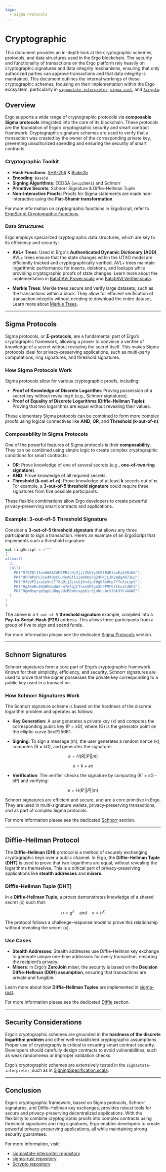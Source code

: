 ```yaml
---
tags:
  - Sigma Protocols
---
```


$$
\newcommand{\lst}[1]{#1}
\newcommand{\Tup}[1]{(#1)}
\newcommand{\Apply}[2]{#1\langle#2\rangle}
\newcommand{\MSig}[3]{\text{def}~#1(#2): #3}
\newcommand{\Ov}[1]{\overline{#1}}
\newcommand{\TyLam}[3]{\lambda(\Ov{#1:#2}).#3}
\newcommand{\Trait}[2]{\text{trait}~#1~\{ #2 \}}
\newcommand{\To}{\mapsto}
\newcommand{\Low}[1]{\mathcal{L}{[\![#1]\!]}}
\newcommand{\Lam}[2]{\lambda#1.#2}
\newcommand{\IfThenElse}[3]{\text{if}~(#1)~#2~\text{else}~#3}
\newcommand{\False}{\text{false}}
\newcommand{\True}{\text{true}}
\newcommand{\langname}{ErgoTree}
\newcommand{\corelang}{Core-\lambda}
$$

# Cryptographic 

This document provides an in-depth look at the cryptographic schemes, protocols, and data structures used in the Ergo blockchain. The security and functionality of transactions on the Ergo platform rely heavily on cryptographic signatures and data integrity mechanisms, ensuring that only authorized parties can approve transactions and that data integrity is maintained. This document outlines the internal workings of these cryptographic schemes, focusing on their implementation within the Ergo ecosystem, particularly in [`sigmastate-interpreter`](https://github.com/ScorexFoundation/sigmastate-interpreter), [`sigma-rust`](https://github.com/ergoplatform/sigma-rust), and [`Scrypto`](https://github.com/input-output-hk/scrypto).

## Overview

Ergo supports a wide range of cryptographic protocols via **composable Sigma protocols** integrated into the core of its blockchain. These protocols are the foundation of Ergo’s cryptographic security and smart contract framework. Cryptographic signature schemes are used to verify that a transaction was created by the owner of the corresponding private key, preventing unauthorized spending and ensuring the security of smart contracts.

### Cryptographic Toolkit

- **Hash Functions**: [SHA-256](https://github.com/input-output-hk/scrypto/blob/master/shared/src/main/scala/scorex/crypto/hash/Sha256.scala) & [Blake2b](https://github.com/input-output-hk/scrypto/blob/master/shared/src/main/scala/scorex/crypto/hash/Blake2b.scala)
- **Encoding**: `Base58`
- **Signing Algorithms**: ECDSA (`secp256k1`) and Schnorr
- **Primitive Secrets**: Schnorr Signature & Diffie-Hellman Tuple
- **Non-Interactive Proofs**: Proofs for Sigma statements are made non-interactive using the **Fiat-Shamir transformation**.

For more information on cryptographic functions in ErgoScript, refer to [ErgoScript Cryptographic Functions](dev/scs/global-functions.md#cryptographic-functions).

### Data Structures

Ergo employs specialized cryptographic data structures, which are key to its efficiency and security:

- **AVL+ Trees**: Used in Ergo's **Authenticated Dynamic Dictionary (ADD)**, AVL+ trees ensure that the state changes within the UTXO model are efficiently tracked and cryptographically verified. AVL+ trees maintain logarithmic performance for inserts, deletions, and lookups while providing cryptographic proofs of state changes. Learn more about the implementation in [BatchAVLProver.scala](https://github.com/input-output-hk/scrypto/blob/master/shared/src/main/scala/scorex/crypto/authds/avltree/batch/BatchAVLProver.scala) and [BatchAVLVerifier.scala](https://github.com/input-output-hk/scrypto/blob/master/shared/src/main/scala/scorex/crypto/authds/avltree/batch/BatchAVLVerifier.scala).

- **Merkle Trees**: Merkle trees secure and verify large datasets, such as the transactions within a block. They allow for efficient verification of transaction integrity without needing to download the entire dataset. Learn more about [Merkle Trees](merkle-tree.md).

---

## Sigma Protocols

Sigma protocols, or **Σ-protocols**, are a fundamental part of Ergo’s cryptographic framework, allowing a prover to convince a verifier of knowledge of a secret without revealing the secret itself. This makes Sigma protocols ideal for privacy-preserving applications, such as multi-party computations, ring signatures, and threshold signatures.

### How Sigma Protocols Work

Sigma protocols allow for various cryptographic proofs, including:

- **Proof of Knowledge of Discrete Logarithm**: Proving possession of a secret key without revealing it (e.g., Schnorr signatures).
- **Proof of Equality of Discrete Logarithms (Diffie-Hellman Tuple)**: Proving that two logarithms are equal without revealing their values.

These elementary Sigma protocols can be combined to form more complex proofs using logical connectives like **AND**, **OR**, and **Threshold (k-out-of-n)**.

### Composability in Sigma Protocols

One of the powerful features of Sigma protocols is their **composability**. They can be combined using simple logic to create complex cryptographic conditions for smart contracts:

- **OR**: Prove knowledge of one of several secrets (e.g., **one-of-two ring signature**).
- **AND**: Prove knowledge of all required secrets.
- **Threshold (k-out-of-n)**: Prove knowledge of at least **k** secrets out of **n**. For example, a **3-out-of-5 threshold signature** could require three signatures from five possible participants.

These flexible combinations allow Ergo developers to create powerful privacy-preserving smart contracts and applications.

### Example: 3-out-of-5 Threshold Signature

Consider a **3-out-of-5 threshold signature** that allows any three participants to sign a transaction. Here’s an example of an ErgoScript that implements such a threshold signature:

```scala
val ringScript = s"""
{
atLeast(
  3, 
  Coll(
    PK("9f8ZQt1Sue6W5ACdMSPRzsHj3jjiZkbYy3CEtB4BisxEyk4RsNk"), 
    PK("9hFWPyhCJcw4KQyCGu4yAGfC1ieRAKyFg24FKjLJK2uDgA873uq"), 
    PK("9fdVP2jca1e5nCTT6q9ijZLssGj6v4juY8gEAxUhp7YTuSsLspS"), 
    PK("9gAKeRu1W4Dh6adWXnnYmfqjCTnxnSMtym2LPPMPErCkusCd6F3"),
    PK("9gmNsqrqdSppLUBqg2UzREmmivgqh1r3jmNcLAc53hk3YCvAGWE")
  )
)
}
```

The above is a `3-out-of-5` **threshold signature** example, compiled into a **Pay-to-Script-Hash (P2S)** address. This allows three participants from a group of five to sign and spend funds.

For more information please see the dedicated [Sigma Protocols](sigma.md) section.

---

## Schnorr Signatures

Schnorr signatures form a core part of Ergo’s cryptographic framework. Known for their simplicity, efficiency, and security, Schnorr signatures are used to prove that the signer possesses the private key corresponding to a public key used in a transaction.

### How Schnorr Signatures Work

The Schnorr signature scheme is based on the hardness of the discrete logarithm problem and operates as follows:

- **Key Generation**: A user generates a private key \(x\) and computes the corresponding public key \(P = xG\), where \(G\) is the generator point on the elliptic curve SecP256K1.
  
- **Signing**: To sign a message \(m\), the user generates a random nonce \(k\), computes \(R = kG\), and generates the signature:

$$
e = H(R || P || m)
$$

$$
s = k + ex
$$

- **Verification**: The verifier checks the signature by computing \(R' = sG - eP\) and verifying:

$$
e = H(R' || P || m)
$$

Schnorr signatures are efficient and secure, and are a core primitive in Ergo. They are used in multi-signature wallets, privacy-preserving transactions, and as part of complex Sigma protocols.

For more information please see the dedicated [Schnorr](schnorr.md) section.

---

## Diffie-Hellman Protocol

The **Diffie-Hellman (DH)** protocol is a method of securely exchanging cryptographic keys over a public channel. In Ergo, the **Diffie-Hellman Tuple (DHT)** is used to prove that two logarithms are equal, without revealing the logarithms themselves. This is a critical part of privacy-preserving applications like **stealth addresses** and **mixers**.

### Diffie-Hellman Tuple (DHT)

In a **Diffie-Hellman Tuple**, a prover demonstrates knowledge of a shared secret \(x\) such that:

$$
u = g^x \quad \text{and} \quad v = h^x
$$

The protocol follows a challenge-response model to prove this relationship without revealing the secret \(x\).

### Use Cases

- **Stealth Addresses**: Stealth addresses use Diffie-Hellman key exchange to generate unique one-time addresses for every transaction, ensuring the recipient’s privacy.
- **Mixers**: In Ergo’s **ZeroJoin** mixer, the security is based on the **Decision Diffie-Hellman (DDH) assumption**, ensuring that transactions are private and fungible.

Learn more about how **Diffie-Hellman Tuples** are implemented in [sigma-rust](https://github.com/ergoplatform/sigma-rust/pull/315).

For more information please see the dedicated [Diffie](diffie.md) section.

---

## Security Considerations

Ergo’s cryptographic schemes are grounded in the **hardness of the discrete logarithm problem** and other well-established cryptographic assumptions. Proper use of cryptography is critical to ensuring smart contract security. Developers should carefully design contracts to avoid vulnerabilities, such as weak randomness or improper validation checks.

Ergo’s cryptographic schemes are extensively tested in the `sigmastate-interpreter`, such as in [SigningSpecification.scala](https://github.com/ScorexFoundation/sigmastate-interpreter/blob/develop/interpreter/shared/src/test/scala/sigmastate/crypto/SigningSpecification.scala).

---

## Conclusion

Ergo’s cryptographic framework, based on Sigma protocols, Schnorr signatures, and Diffie-Hellman key exchanges, provides robust tools for secure and privacy-preserving decentralized applications. With the flexibility to combine cryptographic proofs into complex contracts using threshold signatures and ring signatures, Ergo enables developers to create powerful privacy-preserving applications, all while maintaining strong security guarantees.

For more information, visit:

- [sigmastate-interpreter repository](https://github.com/ScorexFoundation/sigmastate-interpreter)
- [sigma-rust repository](https://github.com/ergoplatform/sigma-rust)
- [Scrypto repository](https://github.com/input-output-hk/scrypto)


<!--
Ergo has generic support for variety of cryptographic protocols (via composable sigma-protocols built into core).

## Crypto Primitives

- **Hash**: `Sha256`, `Blake2b256`
- **Encoding**: `Base58`
- **Signing Algorithm**: ECDSA (`secp256k1`) & Schnorr 
- **Primitive Secrets**: Schnorr Signature & Diffie-Hellman tuple
- **Non-Interactive**: The proof of sigma-statements are made non-interactive with the **Fiat-Shamir** transformation.
- [EIP-0003: Deterministic Wallet Standard](eip3.md)

See [this page](dev/scs/global-functions.md#cryptographic-functions) for a description of the global Cryptographic functions available in ErgoScript.

## Before Ergo

- **Bitcoin**: ECDSA signatures with Schnorr signature [added recently](https://news.bitcoin.com/bitcoin-cash-protocol-successfully-upgrades-schnorr-signatures-are-here/)
- **Bitcoin Forks** Usually adding some cryptography to the protocol (e.g new instructions in ZCASH)
- **Ethereum / EVM chains**: Instructions and precompiled contracts. Pairing operations to support 


## Use Cases

### Schnorr Signature

In the simplest case a signature in Ergo transaction is a Schnorr signature, in general case it is a signature corresponding to a subset of Generalized Schnorr Proofs.

- Ergo uses the same elliptic curve as Bitcoin (SecP256K1).
- Ergo's Schnorr signature is pretty close to known standards (RFCs). 
- Allows us to adopt known protocols such as [MuSig](https://eprint.iacr.org/2018/068). 
- It's possible to create **adaptor signatures** which can be used for private swaps. 
- There were private swap demos with Bitcoin Cash


| Bitcoin           | Ethereum                           | Ergo                                 |
|-------------------|------------------------------------|--------------------------------------|
| Potentially, a lot of protocols | - | The same as Bitcoin |


### Mixers

- Basic tool to restore fungibility of digital notes.
- Basic scheme, ZeroJoin, is based on ring signatures and proof of knowledge for a **Diffie-Hellman tuple** 
- [Paper with contracts](https://eprint.iacr.org/2020/560)

| Bitcoin           | Ethereum                           | Ergo                                 |
|-------------------|------------------------------------|--------------------------------------|
| No onchain mixing | Trusted setup-based or inefficient | Efficient, minimal trust assumptions |




### Stealth Addresses

A *Stealth Address* is a [DHT](diffie.md) contract that you can spend from without revealing your public key.



This allows a customer to derive a one-time payment address for a store, without revealing the payment to anyone but the store owner. 


| Bitcoin           | Ethereum                           | Ergo                                 |
|-------------------|------------------------------------|--------------------------------------|
| - | - | Efficient |

See the [Stealth Addresses](stealth-address.md) page for more information.


### Ring and Threshold Signatures

- Native support in Ergo, also, more complex schemes support (e.g ring AND threshold)
- Implementations: node API, [Zero-Knowledge Treasury](zkt.md) on top of Ergo



| Bitcoin           | Ethereum                           | Ergo                                 |
|-------------------|------------------------------------|--------------------------------------|
| - | - | Efficient |

### Checking A Signature

You can do basic things in a contract like calculating the hash, but what if you want to check a signature for abitrary message in a contract. This can be done trivially in Ergo, an example is available in SuSy bridge implementation

| Bitcoin           | Ethereum                           | Ergo                                 |
|-------------------|------------------------------------|--------------------------------------|
| - | Efficient ECDSA | Efficient Schnorr |



## Scrypto

[Scrypto](scrypto.md) is an open source cryptographic toolkit designed to make it easier and safer for developers to use cryptography in their applications.
--> 